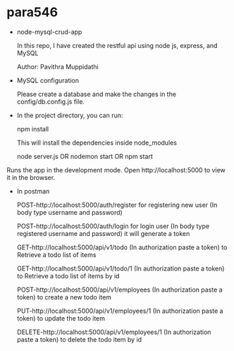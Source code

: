 # para546
* node-mysql-crud-app

   In this repo, I have created the restful api using node js, express, and MySQL

   Author: Pavithra Muppidathi

* MySQL configuration

   Please create a database and make the changes in the config/db.config.js file.

* In the project directory, you can run:

   npm install

   This will install the dependencies inside node_modules

   node server.js OR nodemon start OR npm start

Runs the app in the development mode. Open http://localhost:5000 to view it in the browser.

* In postman

  POST-http://localhost:5000/auth/register for registering new user (In body type username and password)
  
  POST-http://localhost:5000/auth/login for login user (In body type registered username and password) it will generate a token
  
  GET-http://localhost:5000/api/v1/todo (In authorization paste a token) to Retrieve a todo list of items
  
  GET-http://localhost:5000/api/v1/todo/1 (In authorization paste a token) to Retrieve a todo list of items by id
  
  POST-http://localhost:5000/api/v1/employees (In authorization paste a token) to create a new todo item
  
  PUT-http://localhost:5000/api/v1/employees/1 (In authorization paste a token) to update the todo item
  
  DELETE-http://localhost:5000/api/v1/employees/1 (In authorization paste a token) to delete the todo item by id
  
  
  
  
  
  
  
  

